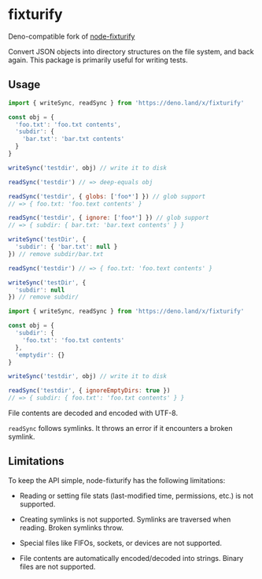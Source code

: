 # fixturify

Deno-compatible fork of [node-fixturify](https://github.com/joliss/node-fixturify)

Convert JSON objects into directory structures on the file system, and back
again. This package is primarily useful for writing tests.

## Usage

```js
import { writeSync, readSync } from 'https://deno.land/x/fixturify'

const obj = {
  'foo.txt': 'foo.txt contents',
  'subdir': {
    'bar.txt': 'bar.txt contents'
  }
}

writeSync('testdir', obj) // write it to disk

readSync('testdir') // => deep-equals obj

readSync('testdir', { globs: ['foo*'] }) // glob support
// => { foo.txt: 'foo.text contents' }

readSync('testdir', { ignore: ['foo*'] }) // glob support
// => { subdir: { bar.txt: 'bar.text contents' } }

writeSync('testDir', {
  'subdir': { 'bar.txt': null }
}) // remove subdir/bar.txt

readSync('testdir') // => { foo.txt: 'foo.text contents' }

writeSync('testDir', {
  'subdir': null
}) // remove subdir/

```

```js
import { writeSync, readSync } from 'https://deno.land/x/fixturify'

const obj = {
  'subdir': {
    'foo.txt': 'foo.txt contents'
  },
  'emptydir': {}
}

writeSync('testdir', obj) // write it to disk

readSync('testdir', { ignoreEmptyDirs: true })
// => { subdir: { foo.txt': 'foo.txt contents' } }

```

File contents are decoded and encoded with UTF-8.

`readSync` follows symlinks. It throws an error if it encounters a
broken symlink.

## Limitations

To keep the API simple, node-fixturify has the following limitations:

* Reading or setting file stats (last-modified time, permissions, etc.) is
  not supported.

* Creating symlinks is not supported. Symlinks are traversed when reading. Broken symlinks throw.

* Special files like FIFOs, sockets, or devices are not supported.

* File contents are automatically encoded/decoded into strings. Binary files
  are not supported.
